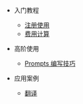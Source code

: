 * 入门教程
  * [注册使用](register.md)
  * [费用计算](price.md)

* 高阶使用
  * [Prompts 编写技巧](README.md)

* 应用案例
  * [翻译](README.md)
